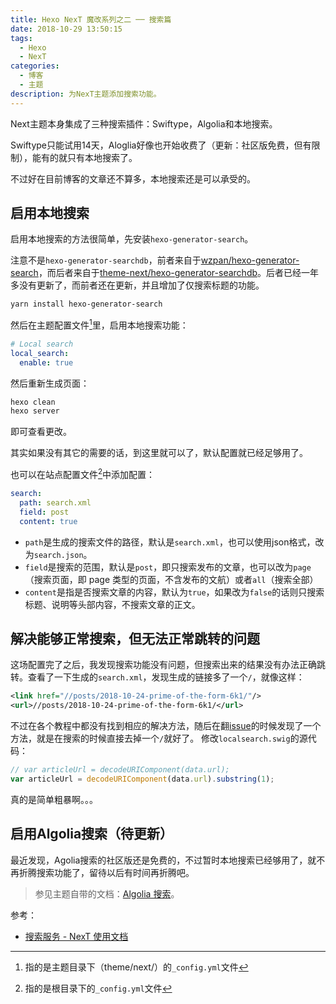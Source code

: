 ```yaml
---
title: Hexo NexT 魔改系列之二 ── 搜索篇
date: 2018-10-29 13:50:15
tags:
  - Hexo
  - NexT
categories:
  - 博客
  - 主题
description: 为NexT主题添加搜索功能。
---
```


Next主题本身集成了三种搜索插件：Swiftype，Algolia和本地搜索。

Swiftype只能试用14天，Aloglia好像也开始收费了（更新：社区版免费，但有限制），能有的就只有本地搜索了。

不过好在目前博客的文章还不算多，本地搜索还是可以承受的。

## 启用本地搜索

启用本地搜索的方法很简单，先安装`hexo-generator-search`。

注意不是`hexo-generator-searchdb`，前者来自于[wzpan/hexo-generator-search][1]，而后者来自于[theme-next/hexo-generator-searchdb][2]。后者已经一年多没有更新了，而前者还在更新，并且增加了仅搜索标题的功能。

```bash
yarn install hexo-generator-search
```

然后在主题配置文件[^1]里，启用本地搜索功能：

```yaml
# Local search
local_search:
  enable: true
```

然后重新生成页面：

```bash
hexo clean
hexo server
```

即可查看更改。

其实如果没有其它的需要的话，到这里就可以了，默认配置就已经足够用了。

也可以在站点配置文件[^2]中添加配置：

```yaml
search:
  path: search.xml
  field: post
  content: true
```

- `path`是生成的搜索文件的路径，默认是`search.xml`，也可以使用json格式，改为`search.json`。
- `field`是搜索的范围，默认是`post`，即只搜索发布的文章，也可以改为`page`（搜索页面，即 page 类型的页面，不含发布的文航）或者`all`（搜索全部）
- `content`是指是否搜索文章的内容，默认为`true`，如果改为`false`的话则只搜索标题、说明等头部内容，不搜索文章的正文。


## 解决能够正常搜索，但无法正常跳转的问题

这场配置完了之后，我发现搜索功能没有问题，但搜索出来的结果没有办法正确跳转。查看了一下生成的`search.xml`，发现生成的链接多了一个`/`，就像这样：

```xml
<link href="//posts/2018-10-24-prime-of-the-form-6k1/"/>
<url>//posts/2018-10-24-prime-of-the-form-6k1/</url>
```

不过在各个教程中都没有找到相应的解决方法，随后在翻[issue][4]的时候发现了一个方法，就是在搜索的时候直接去掉一个`/`就好了。
修改`localsearch.swig`的源代码：

```js
// var articleUrl = decodeURIComponent(data.url);
var articleUrl = decodeURIComponent(data.url).substring(1);
```

真的是简单粗暴啊。。。


## 启用Algolia搜索（待更新）

最近发现，Agolia搜索的社区版还是免费的，不过暂时本地搜索已经够用了，就不再折腾搜索功能了，留待以后有时间再折腾吧。

> 参见主题自带的文档：[Algolia 搜索][3]。

参考：

- [搜索服务 - NexT 使用文档](https://theme-next.iissnan.com/third-party-services.html#search-system)



[^1]: 指的是主题目录下（theme/next/）的`_config.yml`文件
[^2]: 指的是根目录下的`_config.yml`文件

[1]: https://github.com/wzpan/hexo-generator-search
[2]: https://github.com/theme-next/hexo-generator-searchdb
[3]: https://github.com/theme-next/hexo-theme-next/blob/master/docs/zh-CN/ALGOLIA-SEARCH.md
[4]: https://github.com/iissnan/hexo-theme-next/issues/1852
